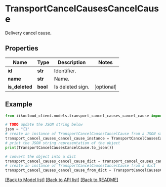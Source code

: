 # TransportCancelCausesCancelCause

Delivery cancel cause.

## Properties

Name | Type | Description | Notes
------------ | ------------- | ------------- | -------------
**id** | **str** | Identifier. | 
**name** | **str** | Name. | 
**is_deleted** | **bool** | Is deleted sign. | [optional] 

## Example

```python
from iikocloud_client.models.transport_cancel_causes_cancel_cause import TransportCancelCausesCancelCause

# TODO update the JSON string below
json = "{}"
# create an instance of TransportCancelCausesCancelCause from a JSON string
transport_cancel_causes_cancel_cause_instance = TransportCancelCausesCancelCause.from_json(json)
# print the JSON string representation of the object
print(TransportCancelCausesCancelCause.to_json())

# convert the object into a dict
transport_cancel_causes_cancel_cause_dict = transport_cancel_causes_cancel_cause_instance.to_dict()
# create an instance of TransportCancelCausesCancelCause from a dict
transport_cancel_causes_cancel_cause_from_dict = TransportCancelCausesCancelCause.from_dict(transport_cancel_causes_cancel_cause_dict)
```
[[Back to Model list]](../README.md#documentation-for-models) [[Back to API list]](../README.md#documentation-for-api-endpoints) [[Back to README]](../README.md)


